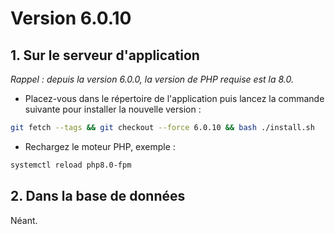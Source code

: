 # Version 6.0.10

## 1. Sur le serveur d'application

*Rappel : depuis la version 6.0.0, la version de PHP requise est la 8.0.*

- Placez-vous dans le répertoire de l'application puis lancez la commande suivante
  pour installer la nouvelle version :

```bash
git fetch --tags && git checkout --force 6.0.10 && bash ./install.sh
```

- Rechargez le moteur PHP, exemple :

```bash
systemctl reload php8.0-fpm
```

## 2. Dans la base de données

Néant.
